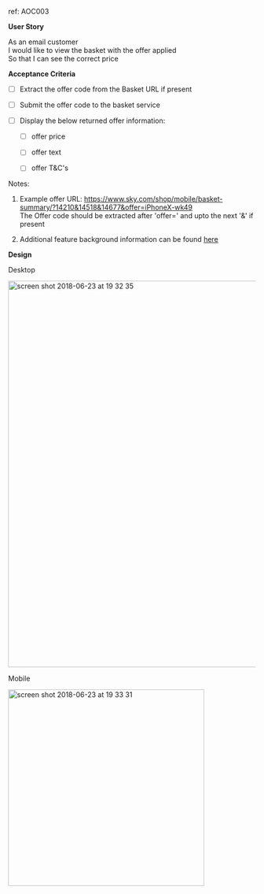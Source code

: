 ref: AOC003

**User Story**

As an email customer  
I would like to view the basket with the offer applied   
So that I can see the correct price


**Acceptance Criteria**


  - [ ] Extract the offer code from the Basket URL if present
  - [ ] Submit the offer code to the basket service
  - [ ] Display the below returned offer information:
  
    - [ ] offer price
    - [ ] offer text
    - [ ] offer T&C's
   

Notes: 
  
1.  Example offer URL: https://www.sky.com/shop/mobile/basket-summary/?14210&14518&14677&offer=iPhoneX-wk49   
    The Offer code should be extracted after 'offer=' and upto the next '&' if present
  
2.  Additional feature background information can be found [here](https://github.com/RachelGoulding1/samples/blob/master/HighLevelBRD.md) 


**Design**

Desktop

<img width="785" alt="screen shot 2018-06-23 at 19 32 35" src="https://user-images.githubusercontent.com/40513613/41812541-b15ef82e-771c-11e8-87d9-ddaeb5dafaf9.png">

Mobile

<img width="399" alt="screen shot 2018-06-23 at 19 33 31" src="https://user-images.githubusercontent.com/40513613/41812542-b80d5d64-771c-11e8-9b12-37c192107158.png">



